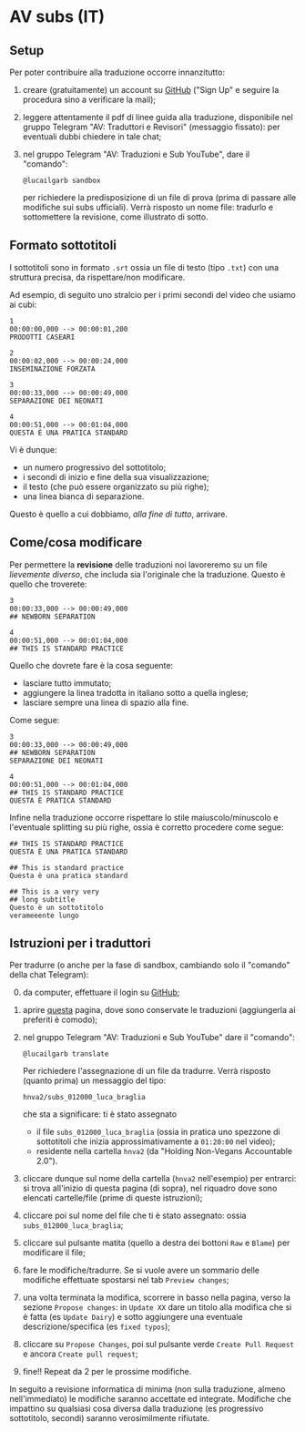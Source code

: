 # AV subs (IT)


## Setup

Per poter contribuire alla traduzione occorre innanzitutto:

1. creare (gratuitamente) un account su [GitHub](https://www.github.com) ("Sign
   Up" e seguire la procedura sino a verificare la mail);

2. leggere attentamente il pdf di linee guida alla traduzione,
   disponibile nel gruppo Telegram "AV: Traduttori e Revisori"
   (messaggio fissato): per eventuali dubbi chiedere in tale chat;

3. nel gruppo Telegram "AV: Traduzioni e Sub YouTube", dare il "comando":

	```
	@lucailgarb sandbox
	```
	per richiedere la predisposizione di un file di prova (prima di
	passare alle modifiche sui subs ufficiali).
	Verrà risposto un nome file: tradurlo e sottomettere la revisione, 
	come illustrato di sotto.
	

## Formato sottotitoli 

I sottotitoli sono in formato `.srt` ossia un file di testo (tipo
`.txt`) con una struttura precisa, da rispettare/non modificare.

Ad esempio, di seguito uno stralcio per i primi secondi del video che usiamo
ai cubi:

```
1
00:00:00,000 --> 00:00:01,200
PRODOTTI CASEARI

2
00:00:02,000 --> 00:00:24,000
INSEMINAZIONE FORZATA

3
00:00:33,000 --> 00:00:49,000
SEPARAZIONE DEI NEONATI

4
00:00:51,000 --> 00:01:04,000
QUESTA È UNA PRATICA STANDARD
```

Vi è dunque:
* un numero progressivo del sottotitolo;
* i secondi di inizio e fine della sua visualizzazione;
* il testo (che può essere organizzato su più righe);
* una linea bianca di separazione.

Questo è quello a cui dobbiamo, *alla fine di tutto*, arrivare.


## Come/cosa modificare
Per permettere la **revisione** delle traduzioni noi lavoreremo su un file
*lievemente diverso*, che includa sia l'originale che la traduzione.
Questo è quello che troverete:
```
3
00:00:33,000 --> 00:00:49,000
## NEWBORN SEPARATION

4
00:00:51,000 --> 00:01:04,000
## THIS IS STANDARD PRACTICE

```

Quello che dovrete fare è la cosa seguente: 
* lasciare tutto immutato;
* aggiungere la linea tradotta in italiano sotto a quella inglese;
* lasciare sempre una linea di spazio alla fine.

Come segue:
```
3
00:00:33,000 --> 00:00:49,000
## NEWBORN SEPARATION
SEPARAZIONE DEI NEONATI

4
00:00:51,000 --> 00:01:04,000
## THIS IS STANDARD PRACTICE
QUESTA È PRATICA STANDARD

```

Infine nella traduzione occorre rispettare lo stile
maiuscolo/minuscolo e l'eventuale splitting su più righe, ossia è
corretto procedere come segue:
```
## THIS IS STANDARD PRACTICE
QUESTA È UNA PRATICA STANDARD

## This is standard practice
Questa è una pratica standard

## This is a very very
## long subtitle
Questo è un sottotitolo
verameeente lungo

```


## Istruzioni per i traduttori

Per tradurre (o anche per la fase di sandbox, cambiando solo il
"comando" della chat Telegram):

0. da computer, effettuare il login su [GitHub](https://www.github.com);

1. aprire [questa](https://github.com/lbraglia/av_it_subs) pagina, dove sono
   conservate le traduzioni (aggiungerla ai preferiti è comodo);

2. nel gruppo Telegram "AV: Traduzioni e Sub YouTube" dare il "comando":

	```
	@lucailgarb translate
	```
	Per richiedere l'assegnazione di un file da tradurre.
	Verrà risposto (quanto prima) un messaggio del tipo:
	
	```
	hnva2/subs_012000_luca_braglia
	```
	che sta a significare: ti è stato assegnato
	
	* il file
	`subs_012000_luca_braglia` (ossia in pratica uno spezzone di sottotitoli
	che inizia approssimativamente a `01:20:00` nel video);
	* residente nella cartella `hnva2` 
	(da "Holding Non-Vegans Accountable 2.0").

3. cliccare dunque sul nome della cartella (`hnva2` nell'esempio) per
   entrarci: si trova all'inizio di questa pagina (di sopra), nel
   riquadro dove sono elencati cartelle/file (prime di queste
   istruzioni);

4. cliccare poi sul nome del file che ti è stato assegnato: 
   ossia `subs_012000_luca_braglia`;

5. cliccare sul pulsante matita (quello a destra dei bottoni `Raw` e `Blame`)
   per modificare il file;

6. fare le modifiche/tradurre. Se si vuole avere un sommario delle modifiche
   effettuate spostarsi nel tab `Preview changes`;

7. una volta terminata la modifica, scorrere in basso nella pagina,
   verso la sezione `Propose changes`: in `Update XX` dare un titolo
   alla modifica che si è fatta (es `Update Dairy`) e sotto aggiungere
   una eventuale descrizione/specifica (es `fixed typos`);

8. cliccare su `Propose Changes`, poi sul pulsante verde `Create Pull Request`
   e ancora `Create pull request`;

9. fine!! Repeat da 2 per le prossime modifiche.

In seguito a revisione informatica di minima (non sulla traduzione,
almeno nell'immediato) le modifiche saranno accettate ed integrate.
Modifiche che impattino su qualsiasi cosa diversa dalla traduzione (es
progressivo sottotitolo, secondi) saranno verosimilmente rifiutate.


<!-- ## Considerazioni sul workflow -->

<!-- Come pro vedo: -->

<!-- - se vi è priorità/urgenza, si può lavorare tutti sullo stesso file -->
<!--   contemporaneamente (anche se è *meglio suddividersi il lavoro*, es -->
<!--   sulla base dei secondi del video, per evitare di duplicare lo sforzo -->
<!--   di traduzione), rendendo il tutto più veloce; -->

<!-- - mi pare tutto sommato abbastanza semplice (per problemi ditemi): in -->
<!--   particolare i traduttori possono limitarsi a fare "solamente" i -->
<!--   traduttori - senza doversi preoccupare di altri aspetti -->
<!--   (es informatici) - mentre altri che magari sono meno -->
<!--   "prima scelta" in traduzione (come il sottoscritto) si possono -->
<!--   focalizzare su questi ultimi; -->
  
<!-- - non serve software particolare, non problemi di formato file / -->
<!--   sistemi operativi differenti, no file "volanti" inviati per mail; -->

<!-- - immediato lo stato di avanzamento delle varie traduzioni, anche più -->
<!--   facile prioritarizzare. -->
